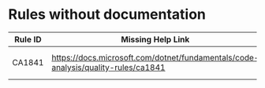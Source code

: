 # Rules without documentation

Rule ID | Missing Help Link | Title |
--------|-------------------|-------|
CA1841 | <https://docs.microsoft.com/dotnet/fundamentals/code-analysis/quality-rules/ca1841> | Use span-based 'string.Concat' |
